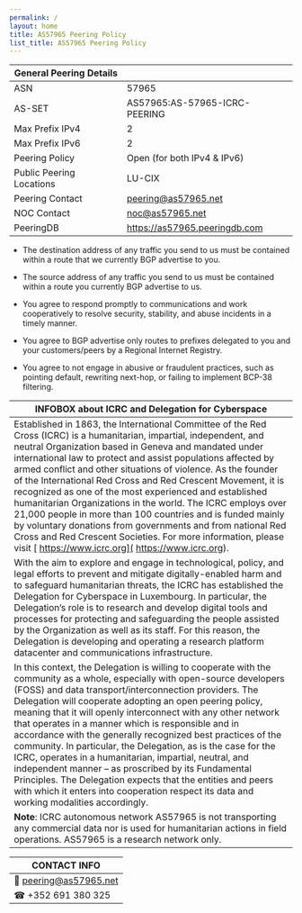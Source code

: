 ```yaml
---
permalink: /
layout: home
title: AS57965 Peering Policy
list_title: AS57965 Peering Policy
---
```


| **General Peering Details** |                               |
|-----------------------------|-------------------------------|
| ASN                         | 57965                         |
| AS-SET                      | AS57965:AS-57965-ICRC-PEERING |
| Max Prefix IPv4             | 2                             |
| Max Prefix IPv6             | 2                             |
| Peering Policy              | Open (for both IPv4 & IPv6)   |
| Public Peering Locations    | LU-CIX                        |
| Peering Contact             | peering@as57965.net           |
| NOC Contact                 | noc@as57965.net               |
| PeeringDB                   | https://as57965.peeringdb.com |

* The destination address of any traffic you send to us must be contained within a route that we currently BGP advertise to you.

* The source address of any traffic you send to us must be contained within a route you currently BGP advertise to us.

*  You agree to respond promptly to communications and work cooperatively to resolve security, stability, and abuse incidents in a timely manner.

* You agree to BGP advertise only routes to prefixes delegated to you and your customers/peers by a Regional Internet Registry.

* You agree to not engage in abusive or fraudulent practices, such as pointing default, rewriting next-hop, or failing to implement BCP-38 filtering.

| **INFOBOX about ICRC and Delegation for Cyberspace**                                                                                                                                                                                                                                                                                                                                                                                                                                                                                                                                                                                                                                                                                                                              |
|-----------------------------------------------------------------------------------------------------------------------------------------------------------------------------------------------------------------------------------------------------------------------------------------------------------------------------------------------------------------------------------------------------------------------------------------------------------------------------------------------------------------------------------------------------------------------------------------------------------------------------------------------------------------------------------------------------------------------------------------------------------------------------------|
| Established in 1863, the International Committee of the Red Cross (ICRC) is a humanitarian, impartial, independent, and neutral Organization based in Geneva and mandated under international law to protect and assist populations affected by armed conflict and other situations of violence. As the founder of the International Red Cross and Red Crescent Movement, it is recognized as one of the most experienced and established humanitarian Organizations in the world. The ICRC employs over 21,000 people in more than 100 countries and is funded mainly by voluntary donations from governments and from national Red Cross and Red Crescent Societies. For more information, please visit [ https://www.icrc.org]( https://www.icrc.org).                                                         |
| With the aim to explore and engage in technological, policy, and legal efforts to prevent and mitigate digitally-enabled harm and to safeguard humanitarian threats, the ICRC has established the Delegation for Cyberspace in Luxembourg. In particular, the Delegation’s role is to research and develop digital tools and processes for protecting and safeguarding the people assisted by the Organization as well as its staff. For this reason, the Delegation is developing and operating a research platform datacenter and communications infrastructure.                                                                                                                                                                                                             |
| In this context, the Delegation is willing to cooperate with the community as a whole, especially with open-source developers (FOSS) and data transport/interconnection providers. The Delegation will cooperate adopting an open peering policy, meaning that it will openly interconnect with any other network that operates in a manner which is responsible and in accordance with the generally recognized best practices of the community. In particular, the Delegation, as is the case for the ICRC, operates in a humanitarian, impartial, neutral, and independent manner – as proscribed by its Fundamental Principles. The Delegation expects that the entities and peers with which it enters into cooperation respect its data and working modalities accordingly. |
| **Note**: ICRC autonomous network AS57965 is not transporting any commercial data nor is used for humanitarian actions in field operations. AS57965 is a research network only.                                                                                                                                                                                                                                                                                                                                                                                                                                                                                                                                                                                                  |

| CONTACT INFO          |
|-----------------------|
| 📧 peering@as57965.net |
| ☎ +352 691 380 325    |